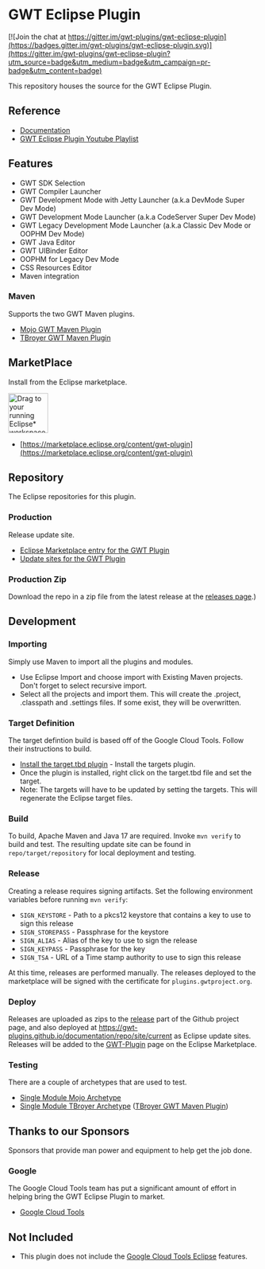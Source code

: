 # GWT Eclipse Plugin

[![Join the chat at https://gitter.im/gwt-plugins/gwt-eclipse-plugin](https://badges.gitter.im/gwt-plugins/gwt-eclipse-plugin.svg)](https://gitter.im/gwt-plugins/gwt-eclipse-plugin?utm_source=badge&utm_medium=badge&utm_campaign=pr-badge&utm_content=badge)

This repository houses the source for the GWT Eclipse Plugin. 

## Reference
* [Documentation](http://gwt-plugins.github.io/documentation/)
* [GWT Eclipse Plugin Youtube Playlist](https://www.youtube.com/watch?v=DU7ZQVLR5Zo&list=PLBbgqtDgdc_TqzA-qXrjgTFMC_6DKAQyT)

## Features

* GWT SDK Selection
* GWT Compiler Launcher
* GWT Development Mode with Jetty Launcher (a.k.a DevMode Super Dev Mode)
* GWT Development Mode Launcher (a.k.a CodeServer Super Dev Mode)
* GWT Legacy Development Mode Launcher (a.k.a Classic Dev Mode or OOPHM Dev Mode)
* GWT Java Editor
* GWT UIBinder Editor
* OOPHM for Legacy Dev Mode
* CSS Resources Editor
* Maven integration

### Maven
Supports the two GWT Maven plugins.

* [Mojo GWT Maven Plugin](https://gwt-maven-plugin.github.io/gwt-maven-plugin/)
* [TBroyer GWT Maven Plugin](https://tbroyer.github.io/gwt-maven-plugin/)

## MarketPlace
Install from the Eclipse marketplace.

<a href="https://marketplace.eclipse.org/marketplace-client-intro?mpc_install=5576850" class="drag" title="Drag to your running Eclipse* workspace. *Requires Eclipse Marketplace Client"><img style="width:80px;" typeof="foaf:Image" class="img-responsive" src="https://marketplace.eclipse.org/sites/all/themes/solstice/public/images/marketplace/btn-install.svg" alt="Drag to your running Eclipse* workspace. *Requires Eclipse Marketplace Client" /></a>

* [https://marketplace.eclipse.org/content/gwt-plugin](https://marketplace.eclipse.org/content/gwt-plugin)


## Repository
The Eclipse repositories for this plugin.

### Production
Release update site.

* [Eclipse Marketplace entry for the GWT Plugin](https://marketplace.eclipse.org/content/gwt-plugin)
* [Update sites for the GWT Plugin](https://gwt-plugins.github.io/documentation/repo/site/current/)

### Production Zip
Download the repo in a zip file from the latest release at the
[releases page](https://github.com/gwt-plugins/gwt-eclipse-plugin/releases/).)

## Development

### Importing
Simply use Maven to import all the plugins and modules.

* Use Eclipse Import and choose import with Existing Maven projects. Don't forget to select recursive import.  
* Select all the projects and import them. This will create the .project, .classpath and .settings files. If some exist, they will be overwritten.  

### Target Definition
The target defintion build is based off of the Google Cloud Tools. Follow their instructions to build.

* [Install the target.tbd plugin](https://github.com/mbarbero/fr.obeo.releng.targetplatform) - Install the targets plugin. 
* Once the plugin is installed, right click on the target.tbd file and set the target. 
* Note: The targets will have to be updated by setting the targets. This will regenerate the Eclipse target files.  

### Build
To build, Apache Maven and Java 17 are required. Invoke `mvn verify` to build and test. The resulting
update site can be found in `repo/target/repository` for local deployment and testing.

### Release
Creating a release requires signing artifacts. Set the following environment variables before running
`mvn verify`:
 * `SIGN_KEYSTORE` - Path to a pkcs12 keystore that contains a key to use to sign this release
 * `SIGN_STOREPASS` - Passphrase for the keystore
 * `SIGN_ALIAS` - Alias of the key to use to sign the release
 * `SIGN_KEYPASS` - Passphrase for the key
 * `SIGN_TSA` - URL of a Time stamp authority to use to sign this release
 
 At this time, releases are performed manually. The releases deployed to the marketplace will be signed
 with the certificate for `plugins.gwtproject.org`.

### Deploy
Releases are uploaded as zips to the [release](https://github.com/gwt-plugins/gwt-eclipse-plugin/releases/)
part of the Github project page, and also deployed at
https://gwt-plugins.github.io/documentation/repo/site/current as Eclipse update sites. Releases will be
added to the [GWT-Plugin](https://marketplace.eclipse.org/content/gwt-plugin) page on the Eclipse
Marketplace.

### Testing
There are a couple of archetypes that are used to test. 

* [Single Module Mojo Archetype](https://github.com/branflake2267/Archetypes/tree/master/archetypes/gwt-test-gwt27)
* [Single Module TBroyer Archetype](https://github.com/branflake2267/Archetypes/tree/master/archetypes/gwt-basic) ([TBroyer GWT Maven Plugin](https://github.com/tbroyer/gwt-maven-plugin))

## Thanks to our Sponsors
Sponsors that provide man power and equipment to help get the job done. 

### Google
The Google Cloud Tools team has put a significant amount of effort in helping bring the GWT Eclipse Plugin to market. 

* [Google Cloud Tools](https://cloud.google.com/)

## Not Included
* This plugin does not include the [Google Cloud Tools Eclipse](https://github.com/GoogleCloudPlatform/google-cloud-eclipse) features.


